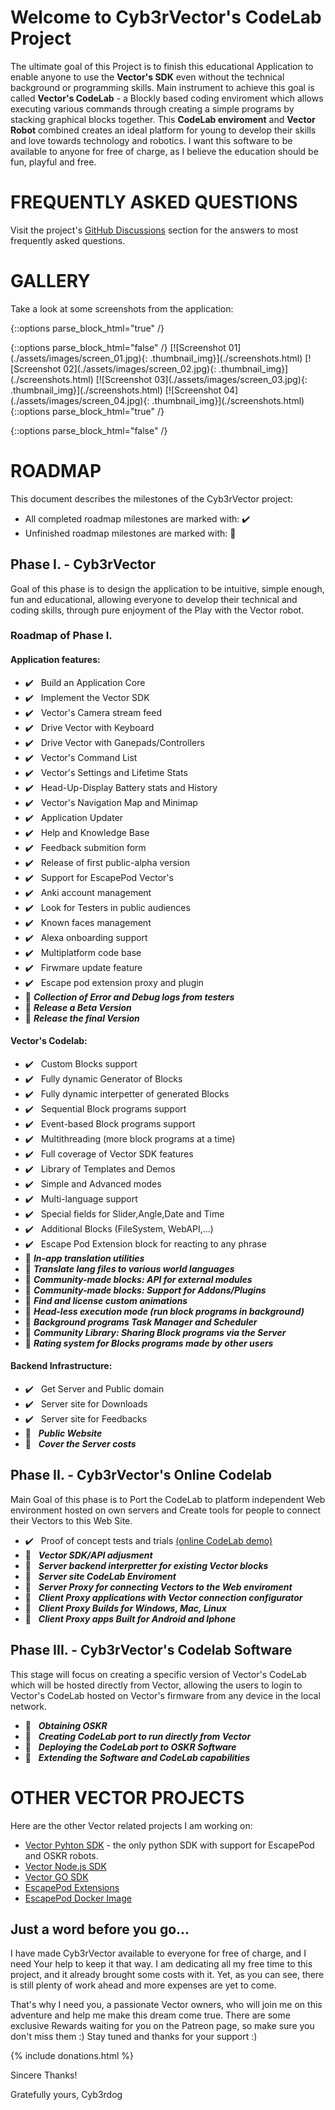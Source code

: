 ﻿---
layout: default
---

# Welcome to Cyb3rVector's CodeLab Project

The ultimate goal of this Project is to finish this educational Application to enable anyone to use the **Vector's SDK** even without the technical background or programming skills.
Main instrument to achieve this goal is called **Vector's CodeLab** - a Blockly based coding enviroment which allows executing various commands through creating a simple programs by stacking graphical blocks together.
This **CodeLab enviroment** and **Vector Robot** combined creates an ideal platform for young to develop their skills and love towards technology and robotics.
I want this software to be available to anyone for free of charge, as I believe the education should be fun, playful and free.


# FREQUENTLY ASKED QUESTIONS

Visit the project's [GitHub Discussions](https://github.com/cyb3rdog/Cyb3rVector/discussions/categories/q-a) section for the answers to most frequently asked questions.


# GALLERY

Take a look at some screenshots from the application:

{::options parse_block_html="true" /}
<div class="thumbnails">
{::options parse_block_html="false" /}
[![Screenshot 01](./assets/images/screen_01.jpg){: .thumbnail_img}](./screenshots.html)
[![Screenshot 02](./assets/images/screen_02.jpg){: .thumbnail_img}](./screenshots.html)
[![Screenshot 03](./assets/images/screen_03.jpg){: .thumbnail_img}](./screenshots.html)
[![Screenshot 04](./assets/images/screen_04.jpg){: .thumbnail_img}](./screenshots.html)
{::options parse_block_html="true" /}
</div><p></p>
{::options parse_block_html="false" /}


# ROADMAP

This document describes the milestones of the Cyb3rVector project:
- All completed roadmap milestones are marked with: ✔️
- Unfinished roadmap milestones are marked with:   🏁

## Phase I. - Cyb3rVector

Goal of this phase is to design the application to be intuitive, simple enough, fun and educational, allowing everyone to develop their technical and coding skills, through pure enjoyment of the Play with the Vector robot.

### Roadmap of Phase I.

#### Application features:
- ✔️ &nbsp; Build an Application Core
- ✔️ &nbsp; Implement the Vector SDK
- ✔️ &nbsp; Vector's Camera stream feed
- ✔️ &nbsp; Drive Vector with Keyboard
- ✔️ &nbsp; Drive Vector with Ganepads/Controllers
- ✔️ &nbsp; Vector's Command List
- ✔️ &nbsp; Vector's Settings and Lifetime Stats
- ✔️ &nbsp; Head-Up-Display Battery stats and History
- ✔️ &nbsp; Vector's Navigation Map and Minimap
- ✔️ &nbsp; Application Updater
- ✔️ &nbsp; Help and Knowledge Base
- ✔️ &nbsp; Feedback submition form
- ✔️ &nbsp; Release of first public-alpha version
- ✔️ &nbsp; Support for EscapePod Vector's
- ✔️ &nbsp; Anki account management
- ✔️ &nbsp; Look for Testers in public audiences
- ✔️ &nbsp; Known faces management
- ✔️ &nbsp; Alexa onboarding support
- ✔️ &nbsp; Multiplatform code base
- ✔️ &nbsp; Firwmare update feature
- ✔️ &nbsp; Escape pod extension proxy and plugin
- 🏁 ***Collection of Error and Debug logs from testers***
- 🏁 ***Release a Beta Version***
- 🏁 ***Release the final Version***

#### Vector's Codelab:
- ✔️ &nbsp; Custom Blocks support
- ✔️ &nbsp; Fully dynamic Generator of Blocks
- ✔️ &nbsp; Fully dynamic interpetter of generated Blocks
- ✔️ &nbsp; Sequential Block programs support
- ✔️ &nbsp; Event-based Block programs support
- ✔️ &nbsp; Multithreading (more block programs at a time)
- ✔️ &nbsp; Full coverage of Vector SDK features
- ✔️ &nbsp; Library of Templates and Demos
- ✔️ &nbsp; Simple and Advanced modes
- ✔️ &nbsp; Multi-language support
- ✔️ &nbsp; Special fields for Slider,Angle,Date and Time
- ✔️ &nbsp; Additional Blocks (FileSystem, WebAPI,...)
- ✔️ &nbsp; Escape Pod Extension block for reacting to any phrase
- 🏁 ***In-app translation utilities***
- 🏁 ***Translate lang files to various world languages***
- 🏁 ***Community-made blocks: API for external modules***
- 🏁 ***Community-made blocks: Support for Addons/Plugins***
- 🏁 ***Find and license custom animations***
- 🏁 ***Head-less execution mode (run block programs in background)***
- 🏁 ***Background programs Task Manager and Scheduler***
- 🏁 ***Community Library: Sharing Block programs via the Server***
- 🏁 ***Rating system for Blocks programs made by other users***

#### Backend Infrastructure:
- ✔️ &nbsp; Get Server and Public domain
- ✔️ &nbsp; Server site for Downloads
- ✔️ &nbsp; Server site for Feedbacks
- 🏁 &nbsp; ***Public Website***
- 🏁 &nbsp; ***Cover the Server costs***


## Phase II. - Cyb3rVector's Online Codelab

Main Goal of this phase is to Port the CodeLab to platform independent Web environment hosted on own servers and Create tools for people to connect their Vectors to this Web Site.

- ✔️ &nbsp; Proof of concept tests and trials [(online CodeLab demo)](./codelab.html)
- 🏁 &nbsp; ***Vector SDK/API adjusment***
- 🏁 &nbsp; ***Server backend interpretter for existing Vector blocks***
- 🏁 &nbsp; ***Server site CodeLab Enviroment***
- 🏁 &nbsp; ***Server Proxy for connecting Vectors to the Web enviroment***
- 🏁 &nbsp; ***Client Proxy applications with Vector connection configurator***
- 🏁 &nbsp; ***Client Proxy Builds for Windows, Mac, Linux***
- 🏁 &nbsp; ***Client Proxy apps Built for Android and Iphone***


## Phase III. - Cyb3rVector's Codelab Software

This stage will focus on creating a specific version of Vector's CodeLab which will be hosted directly from Vector, allowing the users to login to Vector's CodeLab hosted on Vector's firmware from any device in the local network.

- 🏁 &nbsp; ***Obtaining OSKR***
- 🏁 &nbsp; ***Creating CodeLab port to run directly from Vector***
- 🏁 &nbsp; ***Deploying the CodeLab port to OSKR Software***
- 🏁 &nbsp; ***Extending the Software and CodeLab capabilities***


# OTHER VECTOR PROJECTS

Here are the other Vector related projects I am working on:

- [Vector Pyhton SDK](https://github.com/cyb3rdog/vector-python-sdk) - the only python SDK with support for EscapePod and OSKR robots.
- [Vector Node.js SDK](https://github.com/cyb3rdog/anki-vector-nodejs)
- [Vector GO SDK](https://github.com/cyb3rdog/vector-go-sdk)
- [EscapePod Extensions](https://github.com/cyb3rdog/escape-pod-extension)
- [EscapePod Docker Image](https://github.com/cyb3rdog/escapepod-docker)


## Just a word before you go...
I have made Cyb3rVector available to everyone for free of charge, and I need Your help to keep it that way.
I am dedicating all my free time to this project, and it already brought some costs with it. Yet, as you can see, there is still plenty of work ahead and more expenses are yet to come.

That's why I need you, a passionate Vector owners, who will join me on this adventure and help me make this dream come true.
There are some exclusive Rewards waiting for you on the Patreon page, so make sure you don't miss them :) Stay tuned and thanks for your support :)

{% include donations.html %}

Sincere Thanks!

Gratefully yours,
Cyb3rdog
